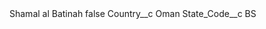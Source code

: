 <?xml version="1.0" encoding="UTF-8"?>
<CustomMetadata xmlns="http://soap.sforce.com/2006/04/metadata" xmlns:xsi="http://www.w3.org/2001/XMLSchema-instance" xmlns:xsd="http://www.w3.org/2001/XMLSchema">
    <label>Shamal al Batinah</label>
    <protected>false</protected>
    <values>
        <field>Country__c</field>
        <value xsi:type="xsd:string">Oman</value>
    </values>
    <values>
        <field>State_Code__c</field>
        <value xsi:type="xsd:string">BS</value>
    </values>
</CustomMetadata>
